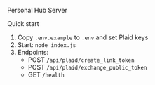 Personal Hub Server

Quick start

1) Copy `.env.example` to `.env` and set Plaid keys
2) Start: `node index.js`
3) Endpoints:
   - POST `/api/plaid/create_link_token`
   - POST `/api/plaid/exchange_public_token`
   - GET `/health`


